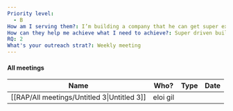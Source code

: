 ```yaml
---
Priority level:
  - B
How am I serving them?: I’m building a company that he can get super excited about - i’m helping him find purpose & drive
How can they help me achieve what I need to achieve?: Super driven builder - innovative mind - helps build the Eden products
RQ: 2
What's your outreach strat?: Weekly meeting
---
```

#### All meetings

|Name|Who?|Type|Date|
|---|---|---|---|
|[[RAP/All meetings/Untitled 3\|Untitled 3]]|eloi gil|||